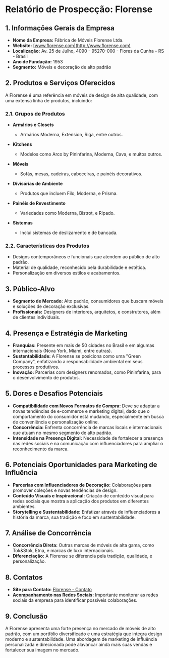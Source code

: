 # Relatório de Prospecção: Florense

## 1. Informações Gerais da Empresa
- **Nome da Empresa:** Fábrica de Móveis Florense Ltda.
- **Website:** [www.florense.com](http://www.florense.com)
- **Localização:** Av. 25 de Julho, 4090 - 95270-000 - Flores da Cunha - RS - Brasil
- **Ano de Fundação:** 1953
- **Segmento:** Móveis e decoração de alto padrão

## 2. Produtos e Serviços Oferecidos
A Florense é uma referência em móveis de design de alta qualidade, com uma extensa linha de produtos, incluindo:

### 2.1. Grupos de Produtos
- **Armários e Closets**
  - Armários Moderna, Extension, Riga, entre outros.
  
- **Kitchens**
  - Modelos como Arco by Pininfarina, Moderna, Cava, e muitos outros.

- **Móveis**
  - Sofás, mesas, cadeiras, cabeceiras, e painéis decorativos.

- **Divisórias de Ambiente**
  - Produtos que incluem Filo, Moderna, e Prisma.

- **Painéis de Revestimento**
  - Variedades como Moderna, Bistrot, e Ripado.

- **Sistemas**
  - Inclui sistemas de deslizamento e de bancada.
  
### 2.2. Características dos Produtos
- Designs contemporâneos e funcionais que atendem ao público de alto padrão.
- Material de qualidade, reconhecido pela durabilidade e estética.
- Personalização em diversos estilos e acabamentos.

## 3. Público-Alvo
- **Segmento de Mercado:** Alto padrão, consumidores que buscam móveis e soluções de decoração exclusivas.
- **Profissionais:** Designers de interiores, arquitetos, e construtores, além de clientes individuais.

## 4. Presença e Estratégia de Marketing
- **Franquias:** Presente em mais de 50 cidades no Brasil e em algumas internacionais (Nova York, Miami, entre outras).
- **Sustentabilidade:** A Florense se posiciona como uma "Green Company", enfatizando a responsabilidade ambiental em seus processos produtivos.
- **Inovação:** Parcerias com designers renomados, como Pininfarina, para o desenvolvimento de produtos.

## 5. Dores e Desafios Potenciais
- **Compatibilidade com Novos Formatos de Compra:** Deve se adaptar a novas tendências de e-commerce e marketing digital, dado que o comportamento do consumidor está mudando, especialmente em busca de conveniência e personalização online.
- **Concorrência:** Enfrenta concorrência de marcas locais e internacionais que atuam no mesmo segmento de alto padrão.
- **Intensidade na Presença Digital:** Necessidade de fortalecer a presença nas redes sociais e na comunicação com influenciadores para ampliar o reconhecimento da marca.

## 6. Potenciais Oportunidades para Marketing de Influência
- **Parcerias com Influenciadores de Decoração:** Colaborações para promover coleções e novas tendências de design.
- **Conteúdo Visuais e Inspiracional:** Criação de conteúdo visual para redes sociais que mostra a aplicação dos produtos em diferentes ambientes.
- **Storytelling e Sustentabilidade:** Enfatizar através de influenciadores a história da marca, sua tradição e foco em sustentabilidade.

## 7. Análise de Concorrência
- **Concorrência Direta:** Outras marcas de móveis de alta gama, como Tok&Stok, Etna, e marcas de luxo internacionais.
- **Diferenciação:** A Florense se diferencia pela tradição, qualidade, e personalização.

## 8. Contatos
- **Site para Contato:** [Florense - Contato](http://www.florense.com/en/contact)
- **Acompanhamento nas Redes Sociais:** Importante monitorar as redes sociais da empresa para identificar possíveis colaborações.

## 9. Conclusão
A Florense apresenta uma forte presença no mercado de móveis de alto padrão, com um portfólio diversificado e uma estratégia que integra design moderno e sustentabilidade. Uma abordagem de marketing de influência personalizada e direcionada pode alavancar ainda mais suas vendas e fortalecer sua imagem no mercado.